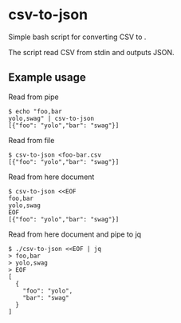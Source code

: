 # csv-to-json

Simple bash script for converting CSV to .

The script read CSV from stdin and outputs JSON.

## Example usage

Read from pipe

```console
$ echo "foo,bar
yolo,swag" | csv-to-json
[{"foo": "yolo","bar": "swag"}]
```

Read from file

```console
$ csv-to-json <foo-bar.csv
[{"foo": "yolo","bar": "swag"}]
```

Read from here document

```console
$ csv-to-json <<EOF
foo,bar
yolo,swag
EOF
[{"foo": "yolo","bar": "swag"}]
```

Read from here document and pipe to jq

```console
$ ./csv-to-json <<EOF | jq
> foo,bar
> yolo,swag
> EOF
[
  {
    "foo": "yolo",
    "bar": "swag"
  }
]
```
